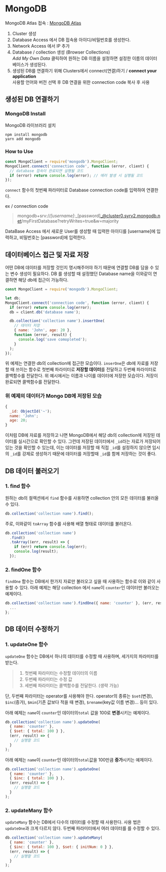 # MongoDB

MongoDB Atlas 접속 : [MongoDB Atlas](https://www.mongodb.com/cloud/atlas/lp/try2?utm_content=rlsavisitor&utm_source=google&utm_campaign=gs_apac_rlsamulti_search_core_brand_atlas_desktop_rlsa&utm_term=mongodb%20atlas&utm_medium=cpc_paid_search&utm_ad=e&utm_ad_campaign_id=14412646476&gclid=Cj0KCQjwtMCKBhDAARIsAG-2Eu9HzTx9-UPpf_y3NBye5OhBkVwT7pLKya1WNQuDPIPtQO848-XzZbsaAouCEALw_wcB)

1. Cluster 생성
2. Database Access 에서 DB 접속용 아이디/비밀번호를 생성한다.
3. Network Access 에서 IP 추가
4. Database / collection 생성 (Browser Collections)  
   _Add My Own Data_ 클릭하여 원하는 DB 이름을 설정하면 설정한 이름의 데이터베이스가 생성된다.
5. 생성된 DB를 연결하기 위해 Clusters에서 connect(연결)하기 / **connect your application**  
   사용할 언어와 버전 선택 후 DB 연결을 위한 connection code 복사 후 사용

## 생성된 DB 연결하기

### MongoDB Install

MongoDB 라이브러리 설치

```
npm install mongodb
yarn add mongodb
```

### How to Use

```js
const MongoClient = require('mongodb').MongoClient;
MongoClient.connect('connection code', function (error, client) {
  // database 접속이 완료되면 실행될 코드
  if (error) return console.log(error); // 에러 발생 시 실행될 코드
});
```

`connect` 함수의 첫번째 파라미터로 Database connection code를 입력하여 연결한다.

ex / connection code

> mongodb+srv://_[username]_:_[password]_@cluster0.syrv2.mongodb.net/myFirstDatabase?retryWrites=true&w=majority

DataBase Access 에서 새로운 User를 생성할 때 입력한 아이디를 [username]에 입력하고, 비밀번호는 [password]에 입력한다.

## 데이터베이스 접근 및 자료 저장

어떤 DB에 데이터를 저장할 것인지 명시해주어야 하기 때문에 연결할 DB를 담을 수 있는 변수 생성이 필요하다.
DB 를 생성할 때 설정했던 Database name을 이와같이 연결하면 해당 db에 접근이 가능하다.

```js
const MongoClient = require('mongodb').MongoClient;

let db;
MongoClient.connect('connection code', function (error, client) {
  if (error) return console.log(error);
  db = client.db('database name');

  db.collection('collection name').insertOne(
    // 데이터 저장
    { name: 'John', age: 20 },
    function (error, result) {
      console.log('save comopleted');
    }
  );
});
```

위 예제는 연결한 db의 collection에 접근한 모습이다. `inserOne`은 db에 자료를 저장할 때 쓰이는 함수로 첫번째 파라미터로 **저장할 데이터**를 전달하고 두번째 파라미터로 콜백함수를 전달한다. 위 예시에서는 이름과 나이를 데이터에 저장한 모습이다. 저장이 완료되면 콜백함수를 전달한다.

### 위 예제의 데이터가 Mongo DB에 저장된 모습

```js
{
  _id: ObjectId('~');
  name: 'John';
  age: 20;
}
```

이처럼 DB에 자료를 저장하고 나면 MongoDB에서 해당 db의 collection에 저장된 데이터를 실시간으로 확인할 수 있다. 그런데 저장된 데이터에서 `_id`라는 자료가 저장되어있는 것을 확인할 수 있는데, 이는 데이터를 저장할 때 직접 `_id`를 설정하지 않으면 임시의 `_id`를 강제로 생성하기 때문에 데이터를 저장할때 `_id`를 함께 저장하는 것이 좋다.

## DB 데이터 불러오기

### 1. find 함수

원하는 db의 컬렉션에서 `find` 함수를 사용하면 collection 안의 모든 데이터를 불러올 수 있다.

```js
db.collection('collection name').find();
```

주로, 이와같이 `toArray` 함수를 사용해 배열 형태로 데이터를 불러온다.

```js
db.collection('collection name')
  .find()
  .toArray((err, result) => {
    if (err) return console.log(err);
    console.log(result);
  });
```

### 2. findOne 함수

`findOne` 함수는 DB에서 한가지 자료만 불러오고 싶을 때 사용하는 함수로 이와 같이 사용할 수 있다.
아래 예제는 해당 collection 에서 `name`이 `counter`인 데이터만 불러오는 예제이다.

```js
db.collection('collection name').findOne({ name: 'counter' }, (err, result) => {
  ...
};
```

## DB 데이터 수정하기

### 1. updateOne 함수

`updateOne` 함수는 DB에서 하나의 데이터를 수정할 때 사용하며, 세가지의 파라미터를 받는다.

> 1. 첫번째 파라미터는 수정할 데이터의 이름
> 2. 두번째 파라미터는 수정 값
> 3. 세번째 파라미터는 콜백함수를 전달한다. (생략 가능)

단, 두번째 파라미터는 operator를 사용해야 한다. operator의 종류는 `$set`(변경), `$inc`(증가), `$min`(기존 값보다 적을 때 변경), `$rename`(key값 이름 변경)... 등이 있다.

아래 예제는 `name`이 `counter`인 데이터의`total` 값을 100로 **변경**시키는 예제이다.

```js
db.collection('collection name').updateOne(
  { name: 'counter' },
  { $set: { total: 100 } },
  (err, result) => {
    // 실행할 코드
  }
);
```

아래 예제는 `name`이 `counter`인 데이터의`total`값을 100만큼 **증가**시키는 예제이다.

```js
db.collection('collection name').updateOne(
  { name: 'counter' },
  { $inc: { total: 100 } },
  (err, result) => {
    // 실행할 코드
  }
);
```

### 2. updateMany 함수

`updateMany` 함수는 DB에서 다수의 데이터를 수정할 때 사용한다. 사용 법은 `updateOne`과 크게 다르지 않다. 두번째 파라미터에서 여러 데이터를 를 수정할 수 있다.

```js
db.collection('collection name').updateMany(
  { name: 'counter' },
  { $inc: { total: 100 }, $set: { initNum: 0 } },
  (err, result) => {
    // 실행할 코드
  }
);
```

